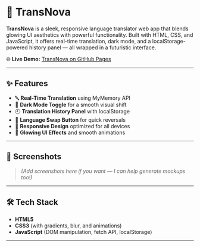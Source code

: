# 🚀 TransNova

**TransNova** is a sleek, responsive language translator web app that blends glowing UI aesthetics with powerful functionality. Built with HTML, CSS, and JavaScript, it offers real-time translation, dark mode, and a localStorage-powered history panel — all wrapped in a futuristic interface.

🌐 **Live Demo:** [TransNova on GitHub Pages](https://hema-pandey.github.io/TransNova/)

---

## ✨ Features

- 🔤 **Real-Time Translation** using MyMemory API
- 🌙 **Dark Mode Toggle** for a smooth visual shift
- 🕘 **Translation History Panel** with localStorage
- 🔁 **Language Swap Button** for quick reversals
- 🎯 **Responsive Design** optimized for all devices
- 💫 **Glowing UI Effects** and smooth animations

---

## 📸 Screenshots

> *(Add screenshots here if you want — I can help generate mockups too!)*

---

## 🛠️ Tech Stack

- **HTML5**
- **CSS3** (with gradients, blur, and animations)
- **JavaScript** (DOM manipulation, fetch API, localStorage)

---

